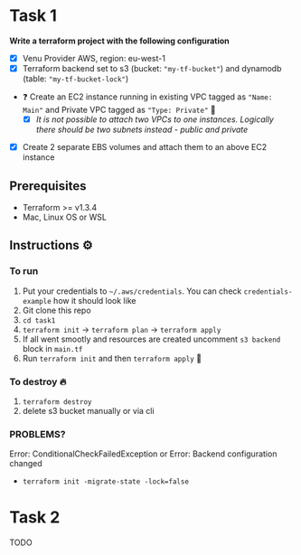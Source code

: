 # Task 1
**Write a terraform project with the following configuration**

* [x] Venu Provider AWS, region: eu-west-1
* [x] Terraform backend set to s3 (bucket: `"my-tf-bucket"`) and dynamodb (table: `"my-tf-bucket-lock"`)
* ❓ Create an EC2 instance running in existing VPC tagged as `"Name: Main"` and Private VPC tagged as `"Type: Private"` 🤔
    - [x] *It is not possible to attach two VPCs to one instances. Logically there should be two subnets instead - public and private*
* [x] Create 2 separate EBS volumes and attach them to an above EC2 instance
## Prerequisites
- Terraform >= v1.3.4
- Mac, Linux OS or WSL
## Instructions ⚙️

### To run
1. Put your credentials to `~/.aws/credentials`. You can check `credentials-example` how it should look like
2. Git clone this repo
3. `cd task1`
4. `terraform init` -> `terraform plan` -> `terraform apply`
7. If all went smootly and resources are created uncomment `s3 backend` block in `main.tf`
8. Run `terraform init` and then `terraform apply` 🚀

### To destroy 🔥
1. `terraform destroy`
2. delete s3 bucket manually or via cli

### PROBLEMS?
 Error: ConditionalCheckFailedException or Error: Backend configuration changed
- `terraform init -migrate-state -lock=false`



# Task 2
TODO